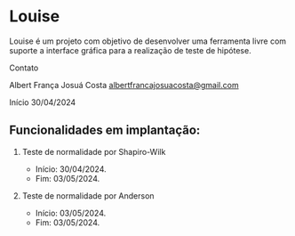 # Louise

Louise é um projeto com objetivo de desenvolver uma ferramenta livre com suporte a interface gráfica para a realização de teste de hipótese.


Contato

Albert França Josuá Costa
albertfrancajosuacosta@gmail.com

Início 30/04/2024

## Funcionalidades em implantação:

1. Teste de normalidade por Shapiro-Wilk
    - Início: 30/04/2024.
    - Fim: 03/05/2024.

2. Teste de normalidade por Anderson
    - Início: 03/05/2024.
    - Fim: 03/05/2024.


